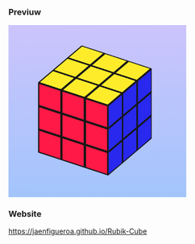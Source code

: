 ### Previuw

<div >
  <img src="./assets/cubo3d.gif" align="center" style="width: 70%" />
</div>

### Website

https://jaenfigueroa.github.io/Rubik-Cube
